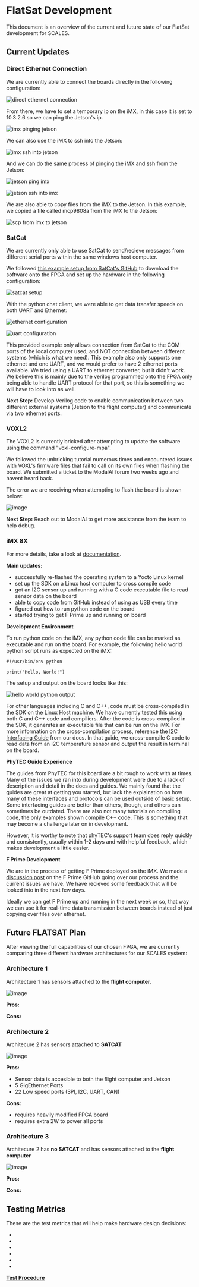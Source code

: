 # FlatSat Development

This document is an overview of the current and future state of our FlatSat development for SCALES.

## Current Updates
### **Direct Ethernet Connection**

We are currently able to connect the boards directly in the following configuration:

![direct ethernet connection](Images/direct_ethernet.png)

From there, we have to set a temporary ip on the iMX, in this case it is set to 10.3.2.6 so we can ping the Jetson's ip.

![imx pinging jetson](Images/imx_ping_jetson.png)

We can also use the iMX to ssh into the Jetson:

![imx ssh into jetson](Images/imx_ssh_into_jetson.png)

And we can do the same process of pinging the iMX and ssh from the Jetson:

![jetson ping imx](Images/jetson_ping_imx.png)

![jetson ssh into imx](Images/jetson_ssh_into_imx.png)

We are also able to copy files from the iMX to the Jetson. In this example, we copied a file called mcp9808a from the iMX to the Jetson:

![scp from imx to jetson](Images/imx_scp_to_jetson.png)

### **SatCat**

We are currently only able to use SatCat to send/recieve messages from different serial ports within the same windows host computer. 

We followed [this example setup from SatCat's GitHub](https://github.com/the-aerospace-corporation/satcat5/tree/main/examples/arty_a7) to download the software onto the FPGA and set up the hardware in the following configuration: 

![satcat setup](Images/satcat_setup.png)

With the python chat client, we were able to get data transfer speeds on both UART and Ethernet:

![ethernet configuration](Images/satcat_ethernet_config.png)

![uart configuration](Images/satcat_uart_config.png)

This provided example only allows connection from SatCat to the COM ports of the local computer used, and NOT connection between different systems (which is what we need). This example also only supports one ethernet and one UART, and we would prefer to have 2 ethernet ports available. We tried using a UART to ethernet converter, but it didn't work. We believe this is mainly due to the verilog programmed onto the FPGA only being able to handle UART protocol for that port, so this is something we will have to look into as well. 

**Next Step:** Develop Verilog code to enable communication between two different external systems (Jetson to the flight computer) and communicate via two ethernet ports.


### **VOXL2**
The VOXL2 is currently bricked after attempting to update the software using the command "voxl-configure-mpa".

We followed the unbricking tutorial numerous times and encountered issues with VOXL's firmware files that fail to call on its own files when flashing the board. We submitted a ticket to the ModalAI forum two weeks ago and havent heard back.

The error we are receiving when attempting to flash the board is shown below:

![image](https://github.com/user-attachments/assets/95d4e173-b450-4e02-9d51-37697092857a)

**Next Step:** Reach out to ModalAI to get more assistance from the team to help debug.



### iMX 8X

For more details, take a look at [documentation](https://scales-hardware.readthedocs.io/en/latest/imx8x_procedures/).

**Main updates:**

- successfully re-flashed the operating system to a Yocto Linux kernel
- set up the SDK on a Linux host computer to cross compile code
- got an I2C sensor up and running with a C code executable file to read sensor data on the board
- able to copy code from GitHub instead of using as USB every time
- figured out how to run python code on the board
- started trying to get F Prime up and running on board

**Development Environment**

To run python code on the iMX, any python code file can be marked as executable and run on the board. For example, the following hello world python script runs as expected on the iMX:
```
#!/usr/bin/env python

print("Hello, World!")
```
The setup and output on the board looks like this:

![hello world python output](Images/helloworldpython_output.png)

For other languages including C and C++, code must be cross-compiled in the SDK on the Linux Host machine. We have currently tested this using both C and C++ code and compiliers. After the code is cross-compiled in the SDK, it generates an executable file that can be run on the iMX. For more information on the cross-compilation process, reference the [I2C Interfacing Guide](https://scales-hardware.readthedocs.io/en/latest/imx8x_procedures/#i2c-interfacing) from our docs. In that guide, we cross-compile C code to read data from an I2C temperature sensor and output the result in terminal on the board. 

**PhyTEC Guide Experience**

The guides from PhyTEC for this board are a bit rough to work with at times. Many of the issues we ran into during development were due to a lack of description and detail in the docs and guides. We mainly found that the guides are great at getting you started, but lack the explaination on how many of these interfaces and protocols can be used outside of basic setup. Some interfacing guides are better than others, though, and others can sometimes be outdated. There are also not many tutorials on compiling code, the only examples shown compile C++ code. This is something that may become a challenge later on in development. 

However, it is worthy to note that phyTEC's support team does reply quickly and consistently, usually within 1-2 days and with helpful feedback, which makes development a little easier. 

**F Prime Development**

We are in the process of getting F Prime deployed on the iMX. We made a [discussion post](https://github.com/nasa/fprime/discussions/3002#discussioncomment-11158814) on the F Prime GitHub going over our process and the current issues we have. We have recieved some feedback that will be looked into in the next few days.

Ideally we can get F Prime up and running in the next week or so, that way we can use it for real-time data transmission between boards instead of just copying over files over ethernet. 

## Future FLATSAT Plan
After viewing the full capabilities of our chosen FPGA, we are currently comparing three different hardware architectures for our SCALES system:

### Architecture 1
Architecture 1 has sensors attached to the **flight computer**.

![image](https://github.com/user-attachments/assets/3d400f78-7bee-4894-8597-d6ad3240c092)


**Pros:**

**Cons:**


### Architecture 2
Architecure 2 has sensors attached to **SATCAT**

![image](https://github.com/user-attachments/assets/0c57dd32-698c-42cd-b15a-72d68b3255de)



**Pros:**

- Sensor data is accesible to both the flight computer and Jetson
- 5 GigEthernet Ports
- 22 Low speed ports (SPI, I2C, UART, CAN)

**Cons:**

- requires heavily modified FPGA board
- requires extra 2W to power all ports


### Architecture 3
Architecure 2 has **no SATCAT** and has sensors attached to the **flight computer**

![image](https://github.com/user-attachments/assets/ccabc11a-8d09-4ec7-8b13-47663f7ba29c)


__Pros:__

__Cons:__


## Testing Metrics
These are the test metrics that will help make hardware design decisions:

- 
- 
- 
- 
- 
- 

**[Test Procedure](https://scales-hardware.readthedocs.io/en/latest/Test%20Procedure%20List/)**
